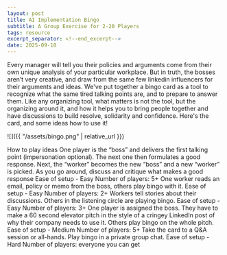 ```yaml
---
layout: post
title: AI Implementation Bingo
subtitle: A Group Exercise for 2-20 Players
tags: resource
excerpt_separator: <!--end_excerpt-->
date: 2025-09-18
---
```


Every manager will tell you their policies and arguments come from
their own unique analysis of your particular workplace. But in truth,
the bosses aren’t very creative, and draw from the same few linkedin
influencers for their arguments and ideas. We've put together a bingo card as a
tool to recognize what the same tired talking points are, and to
prepare to answer them. Like any organizing tool, what matters is not
the tool, but the organizing around it, and how it helps you to bring
people together and have discussions to build resolve, solidarity and
confidence. Here's the card, and some ideas how to use it!

<!--end_excerpt-->

![]({{ "/assets/bingo.png" | relative_url }})


How to play ideas
One player is the “boss” and delivers the first talking point (impersonation optional). The next one then formulates a good response. Next, the “worker” becomes the new “boss” and a new “worker” is picked. As you go around, discuss and critique what makes a good response
Ease of setup - Easy
Number of players: 5+
One worker reads an email, policy or memo from the boss, others play bingo with it.
Ease of setup - Easy
Number of players: 2+
Workers tell stories about their discussions. Others in the listening circle are playing bingo.
Ease of setup - Easy
Number of players: 3+
One player is assigned the boss. They have to make a 60 second elevator pitch in the style of a cringey LinkedIn post of why their company needs to use it. Others play bingo on the whole pitch.
Ease of setup - Medium
Number of players: 5+
Take the card to a Q&A session or all-hands. Play bingo in a private group chat.
Ease of setup - Hard
Number of players: everyone you can get
